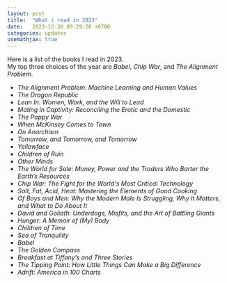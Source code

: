 ```yaml
---
layout: post
title:  "What i read in 2023"
date:   2023-12-30 09:29:20 +0700
categories: updates
usemathjax: true
---
```


Here is a list of the books I read in 2023.  
My top three choices of the year are *Babel*, *Chip War*, and *The Alignment Problem*.

- *The Alignment Problem: Machine Learning and Human Values*
- *The Dragon Republic*
- *Lean In: Women, Work, and the Will to Lead*
- *Mating in Captivity: Reconciling the Erotic and the Domestic*
- *The Poppy War*
- *When McKinsey Comes to Town*
- *On Anarchism*
- *Tomorrow, and Tomorrow, and Tomorrow*
- *Yellowface*
- *Children of Ruin*
- *Other Minds*
- *The World for Sale: Money, Power and the Traders Who Barter the Earth’s Resources*
- *Chip War: The Fight for the World's Most Critical Technology*
- *Salt, Fat, Acid, Heat: Mastering the Elements of Good Cooking*
- *Of Boys and Men: Why the Modern Male Is Struggling, Why It Matters, and What to Do About It*
- *David and Goliath: Underdogs, Misfits, and the Art of Battling Giants*
- *Hunger: A Memoir of (My) Body*
- *Children of Time*
- *Sea of Tranquility*
- *Babel*
- *The Golden Compass*
- *Breakfast at Tiffany’s and Three Stories*
- *The Tipping Point: How Little Things Can Make a Big Difference*
- *Adrift: America in 100 Charts*